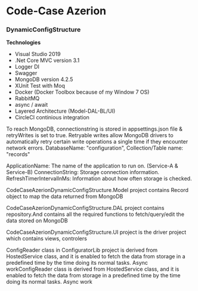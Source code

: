<h1> Code-Case Azerion</h1>
<h3>DynamicConfigStructure</h3>

<strong>Technologies</strong>
<p>
	<ul>
        <li>Visual Studio 2019</li>
        <li>.Net Core MVC version 3.1</li>
        <li>Logger DI</li>
        <li>Swagger</li>
        <li>MongoDB version 4.2.5</li>
        <li>XUnit Test with Moq</li>
        <li>Docker (Docker Toolbox because of my Window 7 OS)</li>
        <li>RabbitMQ</li>
        <li>async / await</li>
        <li>Layered Architecture (Model-DAL-BL/UI)</li>
	<li>CircleCI continious integration</li>
	</ul>
</p>

<p>To reach MongoDB, connectionstring is stored in appsettings.json file & retryWrites is set to true. Retryable writes allow MongoDB drivers to automatically retry certain write operations a single time if they encounter network errors. DatabaseName: "configuration", Collection/Table name: "records" </p>

<p>ApplicationName: The name of the application to run on. (Service-A & Service-B)
ConnectionString: Storage connection information.
RefreshTimerIntervalInMs: Information about how often storage is checked.
</p>

<p>CodeCaseAzerionDynamicConfigStructure.Model project contains Record object to map the data returned from MongoDB</p>

<p>CodeCaseAzerionDynamicConfigStructure.DAL project contains repository.And contains all the required functions to fetch/query/edit the data stored on MongoDB</p>

<p>CodeCaseAzerionDynamicConfigStructure.UI project is the driver project which contains views, controlers</p>

<p>ConfigReader class in ConfiguratorLib project is derived from HostedService class, and it is enabled to fetch the data from storage in a predefined time by the time doing its normal tasks. Async workConfigReader class is derived from HostedService class, and it is enabled to fetch the data from storage in a predefined time by the time doing its normal tasks. Async work</p>
